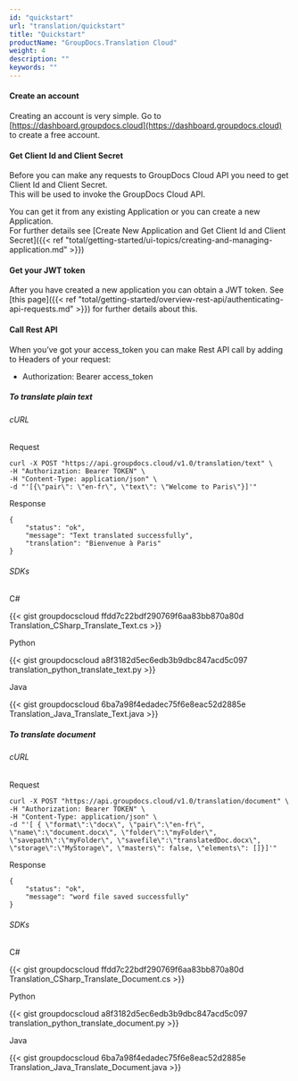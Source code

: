 ```yaml
---
id: "quickstart"
url: "translation/quickstart"
title: "Quickstart"
productName: "GroupDocs.Translation Cloud"
weight: 4
description: ""
keywords: ""
---
```


####   ####

#### Create an account ####

Creating an account is very simple. Go to [https://dashboard.groupdocs.cloud](https://dashboard.groupdocs.cloud) to create a free account.


#### Get Client Id and Client Secret ####

Before you can make any requests to GroupDocs Cloud API you need to get Client Id and Client Secret.\
This will be used to invoke the GroupDocs Cloud API.

You can get it from any existing Application or you can create a new Application.\
For further details see [Create New Application and Get Client Id and Client Secret]({{< ref "total/getting-started/ui-topics/creating-and-managing-application.md" >}})


#### Get your JWT token ####

After you have created a new application you can obtain a JWT token. See [this page]({{< ref "total/getting-started/overview-rest-api/authenticating-api-requests.md" >}}) for further details about this.


#### Call Rest API ####

When you’ve got your access_token you can make Rest API call by adding to Headers of your request:

* Authorization: Bearer access_token

##### To translate plain text #####

###### cURL ######

Request

```
curl -X POST "https://api.groupdocs.cloud/v1.0/translation/text" \
-H "Authorization: Bearer TOKEN" \
-H "Content-Type: application/json" \
-d "'[{\"pair\": \"en-fr\", \"text\": \"Welcome to Paris\"}]'"
```

Response

``` 
{
    "status": "ok",
    "message": "Text translated successfully",
    "translation": "Bienvenue à Paris"
}
```



###### SDKs ######

C#

{{< gist groupdocscloud ffdd7c22bdf290769f6aa83bb870a80d Translation_CSharp_Translate_Text.cs >}}

Python

{{< gist groupdocscloud a8f3182d5ec6edb3b9dbc847acd5c097 translation_python_translate_text.py >}}

Java

{{< gist groupdocscloud 6ba7a98f4edadec75f6e8eac52d2885e Translation_Java_Translate_Text.java >}}


##### To translate document #####

###### cURL ######

Request

``` 
curl -X POST "https://api.groupdocs.cloud/v1.0/translation/document" \
-H "Authorization: Bearer TOKEN" \
-H "Content-Type: application/json" \
-d "'[ { \"format\":\"docx\", \"pair\":\"en-fr\", \"name\":\"document.docx\", \"folder\":\"myFolder\", \"savepath\":\"myFolder\", \"savefile\":\"translatedDoc.docx\", \"storage\":\"MyStorage\", \"masters\": false, \"elements\": []}]'"
```

Response

``` 
{
    "status": "ok",
    "message": "word file saved successfully"
}
```

###### SDKs ######

C#

{{< gist groupdocscloud ffdd7c22bdf290769f6aa83bb870a80d Translation_CSharp_Translate_Document.cs >}}

Python

{{< gist groupdocscloud a8f3182d5ec6edb3b9dbc847acd5c097 translation_python_translate_document.py >}}

Java

{{< gist groupdocscloud 6ba7a98f4edadec75f6e8eac52d2885e Translation_Java_Translate_Document.java >}}




